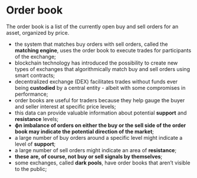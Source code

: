 # Order book

The order book is a list of the currently open buy and sell orders for an asset, organized by price.

- the system that matches buy orders with sell orders, called the **matching engine**, uses the order book to execute trades for participants of the exchange;
- blockchain technology has introduced the possibility to create new types of exchanges that algorithmically match buy and sell orders using smart contracts;
- decentralized exchange (DEX) facilitates trades without funds ever being **custodied** by a central entity - albeit with some compromises in performance;
- order books are useful for traders because they help gauge the buyer and seller interest at specific price levels;
- this data can provide valuable information about potential **support** and **resistance** levels;
- **фn imbalance of orders on either the buy or the sell side of the order book may indicate the potential direction of the market**;
- a large number of buy orders around a specific level might indicate a level of **support**;
- a large number of sell orders might indicate an area of **resistance**;
- **these are, of course, not buy or sell signals by themselves**;
- some exchanges, called **dark pools**, have order books that aren’t visible to the public;
